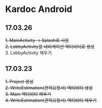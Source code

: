 # Kardoc Android
## 17.03.26
<del>1. MainActivity -> Splash로 사용</del>  
<del>2. LobbyActivity를 네비게이션 액티비티로 생성</del>  
3. LobbyActivity 채우기

## 17.03.23  
<del>1. Project 생성</del>  
<del>2. WriteEstimation(견적요청서) 액티비티 생성</del>  
<del>3. Main 액티비티 채우기</del>  
<del>4. WriteEstimation(견적요청서) 액티비티 채우기</del>
